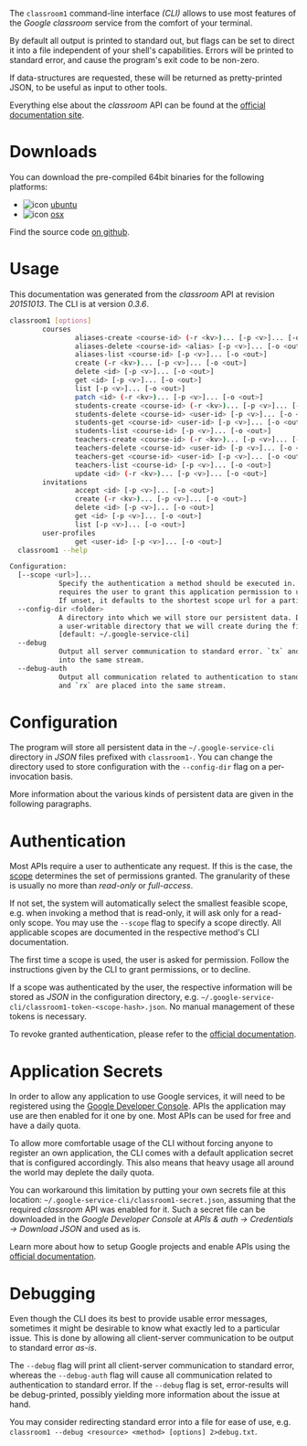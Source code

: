 <!---
DO NOT EDIT !
This file was generated automatically from 'src/mako/cli/README.md.mako'
DO NOT EDIT !
-->
The `classroom1` command-line interface *(CLI)* allows to use most features of the *Google classroom* service from the comfort of your terminal.

By default all output is printed to standard out, but flags can be set to direct it into a file independent of your shell's
capabilities. Errors will be printed to standard error, and cause the program's exit code to be non-zero.

If data-structures are requested, these will be returned as pretty-printed JSON, to be useful as input to other tools.

Everything else about the *classroom* API can be found at the
[official documentation site](https://developers.google.com/classroom/).

# Downloads

You can download the pre-compiled 64bit binaries for the following platforms:

* ![icon](http://megaicons.net/static/img/icons_sizes/6/140/16/ubuntu-icon.png) [ubuntu](http://dl.byronimo.de/google.rs/cli/0.3.6/ubuntu/classroom1.tar.gz)
* ![icon](http://hydra-media.cursecdn.com/wow.gamepedia.com/a/a2/Apple-icon-16x16.png?version=25ddd67ac3dd3b634478e3978b76cb74) [osx](http://dl.byronimo.de/google.rs/cli/0.3.6/osx/classroom1.tar.gz)

Find the source code [on github](https://github.com/Byron/google-apis-rs/tree/master/gen/classroom1-cli).

# Usage

This documentation was generated from the *classroom* API at revision *20151013*. The CLI is at version *0.3.6*.

```bash
classroom1 [options]
        courses
                aliases-create <course-id> (-r <kv>)... [-p <v>]... [-o <out>]
                aliases-delete <course-id> <alias> [-p <v>]... [-o <out>]
                aliases-list <course-id> [-p <v>]... [-o <out>]
                create (-r <kv>)... [-p <v>]... [-o <out>]
                delete <id> [-p <v>]... [-o <out>]
                get <id> [-p <v>]... [-o <out>]
                list [-p <v>]... [-o <out>]
                patch <id> (-r <kv>)... [-p <v>]... [-o <out>]
                students-create <course-id> (-r <kv>)... [-p <v>]... [-o <out>]
                students-delete <course-id> <user-id> [-p <v>]... [-o <out>]
                students-get <course-id> <user-id> [-p <v>]... [-o <out>]
                students-list <course-id> [-p <v>]... [-o <out>]
                teachers-create <course-id> (-r <kv>)... [-p <v>]... [-o <out>]
                teachers-delete <course-id> <user-id> [-p <v>]... [-o <out>]
                teachers-get <course-id> <user-id> [-p <v>]... [-o <out>]
                teachers-list <course-id> [-p <v>]... [-o <out>]
                update <id> (-r <kv>)... [-p <v>]... [-o <out>]
        invitations
                accept <id> [-p <v>]... [-o <out>]
                create (-r <kv>)... [-p <v>]... [-o <out>]
                delete <id> [-p <v>]... [-o <out>]
                get <id> [-p <v>]... [-o <out>]
                list [-p <v>]... [-o <out>]
        user-profiles
                get <user-id> [-p <v>]... [-o <out>]
  classroom1 --help

Configuration:
  [--scope <url>]...
            Specify the authentication a method should be executed in. Each scope
            requires the user to grant this application permission to use it.
            If unset, it defaults to the shortest scope url for a particular method.
  --config-dir <folder>
            A directory into which we will store our persistent data. Defaults to
            a user-writable directory that we will create during the first invocation.
            [default: ~/.google-service-cli]
  --debug
            Output all server communication to standard error. `tx` and `rx` are placed
            into the same stream.
  --debug-auth
            Output all communication related to authentication to standard error. `tx`
            and `rx` are placed into the same stream.

```

# Configuration

The program will store all persistent data in the `~/.google-service-cli` directory in *JSON* files prefixed with `classroom1-`.  You can change the directory used to store configuration with the `--config-dir` flag on a per-invocation basis.

More information about the various kinds of persistent data are given in the following paragraphs.

# Authentication

Most APIs require a user to authenticate any request. If this is the case, the [scope][scopes] determines the 
set of permissions granted. The granularity of these is usually no more than *read-only* or *full-access*.

If not set, the system will automatically select the smallest feasible scope, e.g. when invoking a
method that is read-only, it will ask only for a read-only scope. 
You may use the `--scope` flag to specify a scope directly. 
All applicable scopes are documented in the respective method's CLI documentation.

The first time a scope is used, the user is asked for permission. Follow the instructions given 
by the CLI to grant permissions, or to decline.

If a scope was authenticated by the user, the respective information will be stored as *JSON* in the configuration
directory, e.g. `~/.google-service-cli/classroom1-token-<scope-hash>.json`. No manual management of these tokens
is necessary.

To revoke granted authentication, please refer to the [official documentation][revoke-access].

# Application Secrets

In order to allow any application to use Google services, it will need to be registered using the 
[Google Developer Console][google-dev-console]. APIs the application may use are then enabled for it
one by one. Most APIs can be used for free and have a daily quota.

To allow more comfortable usage of the CLI without forcing anyone to register an own application, the CLI
comes with a default application secret that is configured accordingly. This also means that heavy usage
all around the world may deplete the daily quota.

You can workaround this limitation by putting your own secrets file at this location: 
`~/.google-service-cli/classroom1-secret.json`, assuming that the required *classroom* API 
was enabled for it. Such a secret file can be downloaded in the *Google Developer Console* at 
*APIs & auth -> Credentials -> Download JSON* and used as is.

Learn more about how to setup Google projects and enable APIs using the [official documentation][google-project-new].


# Debugging

Even though the CLI does its best to provide usable error messages, sometimes it might be desirable to know
what exactly led to a particular issue. This is done by allowing all client-server communication to be 
output to standard error *as-is*.

The `--debug` flag will print all client-server communication to standard error, whereas the `--debug-auth` flag
will cause all communication related to authentication to standard error.
If the `--debug` flag is set, error-results will be debug-printed, possibly yielding more information about the 
issue at hand.

You may consider redirecting standard error into a file for ease of use, e.g. `classroom1 --debug <resource> <method> [options] 2>debug.txt`.


[scopes]: https://developers.google.com/+/api/oauth#scopes
[revoke-access]: http://webapps.stackexchange.com/a/30849
[google-dev-console]: https://console.developers.google.com/
[google-project-new]: https://developers.google.com/console/help/new/